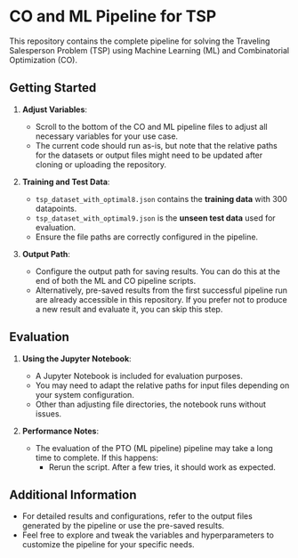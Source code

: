 # CO and ML Pipeline for TSP

This repository contains the complete pipeline for solving the Traveling Salesperson Problem (TSP) using Machine Learning (ML) and Combinatorial Optimization (CO).

## Getting Started

1. **Adjust Variables**:
   - Scroll to the bottom of the CO and ML pipeline files to adjust all necessary variables for your use case.
   - The current code should run as-is, but note that the relative paths for the datasets or output files might need to be updated after cloning or uploading the repository.

2. **Training and Test Data**:
   - `tsp_dataset_with_optimal8.json` contains the **training data** with 300 datapoints.
   - `tsp_dataset_with_optimal9.json` is the **unseen test data** used for evaluation.
   - Ensure the file paths are correctly configured in the pipeline.

3. **Output Path**:
   - Configure the output path for saving results. You can do this at the end of both the ML and CO pipeline scripts.
   - Alternatively, pre-saved results from the first successful pipeline run are already accessible in this repository. If you prefer not to produce a new result and evaluate it, you can skip this step.

## Evaluation

1. **Using the Jupyter Notebook**:
   - A Jupyter Notebook is included for evaluation purposes.
   - You may need to adapt the relative paths for input files depending on your system configuration.
   - Other than adjusting file directories, the notebook runs without issues.

2. **Performance Notes**:
   - The evaluation of the PTO (ML pipeline) pipeline may take a long time to complete. If this happens:
     - Rerun the script. After a few tries, it should work as expected.

## Additional Information

- For detailed results and configurations, refer to the output files generated by the pipeline or use the pre-saved results.
- Feel free to explore and tweak the variables and hyperparameters to customize the pipeline for your specific needs.


